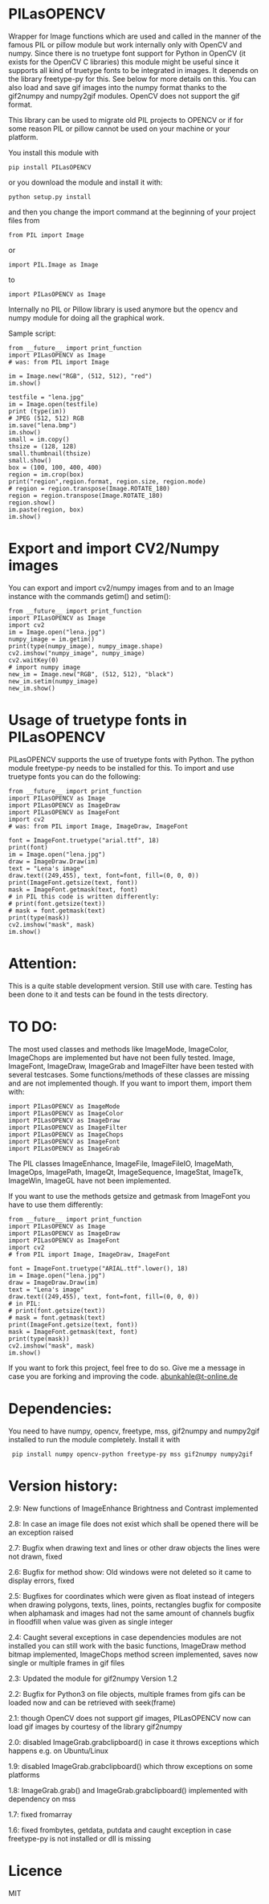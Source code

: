 # PILasOPENCV
Wrapper for Image functions which are used and called in the manner of the famous PIL or pillow module but work internally only with OpenCV and numpy. Since there is no truetype font support for Python in OpenCV (it exists for the OpenCV C libraries) this module might be useful since it supports all kind of truetype fonts to be integrated in images. It depends on the library freetype-py for this. See below for more details on this. You can also load and save gif images into the numpy format thanks to the gif2numpy and numpy2gif modules. OpenCV does not support the gif format.

This library can be used to migrate old PIL projects to OPENCV or if for some reason PIL or pillow cannot be used on your machine or your platform.

You install this module with

    pip install PILasOPENCV
    
or you download the module and install it with:

    python setup.py install
    
and then you change the import command at the beginning of your project files from

    from PIL import Image
    
or 

    import PIL.Image as Image
    
to

    import PILasOPENCV as Image
    
Internally no PIL or Pillow library is used anymore but the opencv and numpy module for doing all the graphical work.

Sample script:

    from __future__ import print_function
    import PILasOPENCV as Image
    # was: from PIL import Image

    im = Image.new("RGB", (512, 512), "red")
    im.show()

    testfile = "lena.jpg"
    im = Image.open(testfile)
    print (type(im))
    # JPEG (512, 512) RGB
    im.save("lena.bmp")
    im.show()
    small = im.copy()
    thsize = (128, 128)
    small.thumbnail(thsize)
    small.show()
    box = (100, 100, 400, 400)
    region = im.crop(box)
    print("region",region.format, region.size, region.mode)
    # region = region.transpose(Image.ROTATE_180)
    region = region.transpose(Image.ROTATE_180)
    region.show()
    im.paste(region, box)
    im.show()
     
# Export and import CV2/Numpy images
You can export and import cv2/numpy images from and to an Image instance with the commands getim() and setim():
    
    from __future__ import print_function
    import PILasOPENCV as Image
    import cv2
    im = Image.open("lena.jpg")
    numpy_image = im.getim()
    print(type(numpy_image), numpy_image.shape)
    cv2.imshow("numpy_image", numpy_image)
    cv2.waitKey(0)
    # import numpy image
    new_im = Image.new("RGB", (512, 512), "black")
    new_im.setim(numpy_image)
    new_im.show()
    
# Usage of truetype fonts in PILasOPENCV
PILasOPENCV supports the use of truetype fonts with Python. The python module freetype-py needs to be installed for this. To import and use truetype fonts you can do the following:

    from __future__ import print_function
    import PILasOPENCV as Image
    import PILasOPENCV as ImageDraw
    import PILasOPENCV as ImageFont
    import cv2
    # was: from PIL import Image, ImageDraw, ImageFont

    font = ImageFont.truetype("arial.ttf", 18)
    print(font)
    im = Image.open("lena.jpg")
    draw = ImageDraw.Draw(im)
    text = "Lena's image"
    draw.text((249,455), text, font=font, fill=(0, 0, 0))
    print(ImageFont.getsize(text, font))
    mask = ImageFont.getmask(text, font)
    # in PIL this code is written differently:
    # print(font.getsize(text))
    # mask = font.getmask(text)
    print(type(mask))
    cv2.imshow("mask", mask)
    im.show()
    
# Attention:
This is a quite stable development version. Still use with care. Testing has been done to it and tests can be found in the tests directory.

# TO DO:
The most used classes and methods like ImageMode, ImageColor, ImageChops are implemented but have not been fully tested. Image, ImageFont, ImageDraw, ImageGrab and ImageFilter have been tested with several testcases.
Some functions/methods of these classes are missing and are not implemented though. 
If you want to import them, import them with:

    import PILasOPENCV as ImageMode
    import PILasOPENCV as ImageColor
    import PILasOPENCV as ImageDraw
    import PILasOPENCV as ImageFilter
    import PILasOPENCV as ImageChops
    import PILasOPENCV as ImageFont
    import PILasOPENCV as ImageGrab
    
The PIL classes ImageEnhance, ImageFile, ImageFileIO, ImageMath, ImageOps, ImagePath, ImageQt, ImageSequence, ImageStat, ImageTk, ImageWin, ImageGL have not been implemented.
    
If you want to use the methods getsize and getmask from ImageFont you have to use them differently:

    from __future__ import print_function
    import PILasOPENCV as Image
    import PILasOPENCV as ImageDraw
    import PILasOPENCV as ImageFont
    import cv2
    # from PIL import Image, ImageDraw, ImageFont
    
    font = ImageFont.truetype("ARIAL.ttf".lower(), 18)
    im = Image.open("lena.jpg")
    draw = ImageDraw.Draw(im)
    text = "Lena's image"
    draw.text((249,455), text, font=font, fill=(0, 0, 0))
    # in PIL:
    # print(font.getsize(text))
    # mask = font.getmask(text)
    print(ImageFont.getsize(text, font))
    mask = ImageFont.getmask(text, font)
    print(type(mask))
    cv2.imshow("mask", mask)
    im.show()

If you want to fork this project, feel free to do so. Give me a message in case you are forking and improving the code.
abunkahle@t-online.de

# Dependencies:
You need to have numpy, opencv, freetype, mss, gif2numpy and numpy2gif installed to run the module completely.
Install it with 

     pip install numpy opencv-python freetype-py mss gif2numpy numpy2gif

# Version history:

2.9: New functions of ImageEnhance Brightness and Contrast implemented

2.8: In case an image file does not exist which shall be opened there will be an exception raised

2.7: Bugfix when drawing text and lines or other draw objects the lines were not drawn, fixed

2.6: Bugfix for method show: Old windows were not deleted so it came to display errors, fixed

2.5: Bugfixes for coordinates which were given as float instead of integers when drawing polygons, texts, lines, points, rectangles 
     bugfix for composite when alphamask and images had not the same amount of channels
     bugfix in floodfill when value was given as single integer

2.4: Caught several exceptions in case dependencies modules are not installed you can still work with the basic functions, 
     ImageDraw method bitmap implemented, ImageChops method screen implemented, saves now single or multiple frames in gif files 

2.3: Updated the module for gif2numpy Version 1.2

2.2: Bugfix for Python3 on file objects, multiple frames from gifs can be loaded now and can be retrieved with seek(frame)

2.1: though OpenCV does not support gif images, PILasOPENCV now can load gif images by courtesy of the library gif2numpy

2.0: disabled ImageGrab.grabclipboard() in case it throws exceptions which happens e.g. on Ubuntu/Linux

1.9: disabled ImageGrab.grabclipboard() which throw exceptions on some platforms

1.8: ImageGrab.grab() and ImageGrab.grabclipboard() implemented with dependency on mss

1.7: fixed fromarray

1.6: fixed frombytes, getdata, putdata and caught exception in case freetype-py is not installed or dll is missing 

# Licence
MIT
